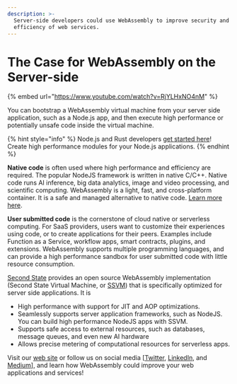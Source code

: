 ```yaml
---
description: >-
  Server-side developers could use WebAssembly to improve security and
  efficiency of web services.
---
```


# The Case for WebAssembly on the Server-side

{% embed url="https://www.youtube.com/watch?v=RjYLHxNO4nM" %}

You can bootstrap a WebAssembly virtual machine from your server side application, such as a Node.js app, and then execute high performance or potentially unsafe code inside the virtual machine.

{% hint style="info" %}
Node.js and Rust developers [get started here](../beginners-guide-to-webassembly/webassembly-on-the-server-side.md)! Create high performance modules for your Node.js applications.
{% endhint %}

**Native code** is often used where high performance and efficiency are required. The popular NodeJS framework is written in native C/C++. Native code runs AI inference, big data analytics, image and video processing, and scientific computing. WebAssembly is a light, fast, and cross-platform container. It is a safe and managed alternative to native code. [Learn more here](https://medium.com/wasm/webassembly-on-the-server-side-c584f874b4a3).

**User submitted code** is the cornerstone of cloud native or serverless computing. For SaaS providers, users want to customize their experiences using code, or to create applications for their peers. Examples include Function as a Service, workflow apps, smart contracts, plugins, and extensions. WebAssembly supports multiple programming languages, and can provide a high performance sandbox for user submitted code with little resource consumption.

[Second State](https://www.secondstate.io/) provides an open source WebAssembly implementation \(Second State Virtual Machine, or [SSVM](https://github.com/second-state/SSVM)\) that is specifically optimized for server side applications. It is 

* High performance with support for JIT and AOP optimizations.
* Seamlessly supports server application frameworks, such as NodeJS. You can build high performance NodeJS apps with SSVM.
* Supports safe access to external resources, such as databases, message queues, and even new AI hardware
* Allows precise metering of computational resources for serverless apps.

Visit our [web site](https://www.secondstate.io/) or follow us on social media \[[Twitter](https://twitter.com/secondstateinc), [LinkedIn](https://www.linkedin.com/company/second-state/), and [Medium](https://medium.com/wasm)\], and learn how WebAssembly could improve your web applications and services!

